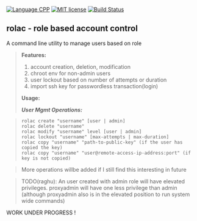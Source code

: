 [![Language CPP](https://img.shields.io/badge/Language-C%2B%2B-green.svg)](https://isocpp.org/)
[![MIT license](https://img.shields.io/badge/License-MIT-blue.svg)](https://github.com/raghu-veer/rolac/blob/master/LICENSE)
[![Build Status](https://travis-ci.org/raghu-veer/rolac.svg?branch=master)](https://travis-ci.org/raghu-veer/rolac)
## rolac - role based account control
A command line utility to manage users based on role

> **Features:**
> 1. account creation, deletion, modification
> 2. chroot env for non-admin users
> 3. user lockout based on number of attempts or duration
> 4. import ssh key for passwordless transaction(login)
>
>**Usage:**
>
> ***User Mgmt Operations:***

>`rolac create "username" [user | admin]`  
>`rolac delete "username"`  
>`rolac modify "username" level [user | admin]`  
>`rolac lockout "username" [max-attempts | max-duration]`  
>`rolac copy "username" "path-to-public-key" (if the user has copied the key)`  
>`rolac copy "username" "user@remote-access-ip-address:port" (if key is not copied)`  

> More operations willbe added if I still find this interesting in future

> TODO(raghu): An user created with admin role will have elevated privileges. proxyadmin will have one less privilege than admin (although proxyadmin also is in the elevated position to run system wide commands)

WORK UNDER PROGRESS !

